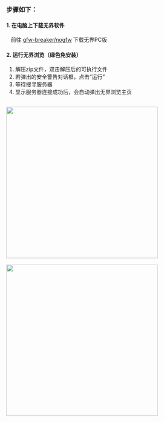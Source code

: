 ### 步骤如下：

#### 1. 在电脑上下载无界软件
&nbsp;&nbsp; 前往 [gfw-breaker/nogfw](https://github.com/gfw-breaker/nogfw/blob/master/README.md) 下载无界PC版

#### 2. 运行无界浏览（绿色免安装）
1. 解压zip文件，双击解压后的可执行文件
2. 若弹出的安全警告对话框，点击“运行”
3. 等待搜寻服务器
4. 显示服务器连接成功后，会自动弹出无界浏览主页 <br/>

[<img src="../blob/master/resources/windows/u_02.PNG?raw=true" width="400px"/>](../blob/master/resources/windows/u_02.PNG?raw=true) 
--
[<img src="../blob/master/resources/windows/u_03.PNG?raw=true" width="400px"/>](../blob/master/resources/windows/u_03.PNG?raw=true)